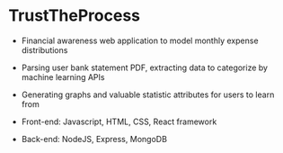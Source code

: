 # TrustTheProcess

-	Financial awareness web application to model monthly expense distributions
-	Parsing user bank statement PDF, extracting data to categorize by machine learning APIs
-	Generating graphs and valuable statistic attributes for users to learn from

-	Front-end: Javascript, HTML, CSS, React framework
-	Back-end: NodeJS, Express, MongoDB
